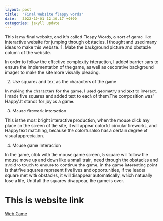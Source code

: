 ```yaml
---
layout: post
title:  "Final Website flappy words"
date:   2022-10-01 22:30:17 +0800
categories: jekyll update
---
```


<p>
This is my final website, and it's called Flappy Words, a sort of game-like interactive website for jumping through obstacles. I thought and used many ideas to make this website.
1. Make the background picture and obstacle column of the website.

In order to follow the effective complexity interaction, I added barrier bars to ensure the implementation of the game, as well as decorative background images to make the site more visually pleasing.

2. Use squares and text as the characters of the game

In making the characters for the game, I used geometry and text to interact. I made five squares and added text to each of them.The composition was' Happy'.It stands for joy as a game.

3. Mouse firework interaction

This is the most bright interactive production, when the mouse click any place on the screen of the site, it will appear colorful circular fireworks, and Happy text matching, because the colorful also has a certain degree of visual appreciation.

4. Mouse game Interaction

In the game, click with the mouse game screen, 5 square will follow the mouse move up and down like a small train, need through the obstacles and avoid to touch to ensure to continue the game, in the game interesting point is that five squares represent five lives and opportunities, if the leader square met with obstacles, it will disappear automatically, which naturally lose a life, Until all the squares disappear, the game is over.
</p>

<h1>This is website link</h1>
<a href="https://silvia312488492.github.io/web_game/index.html">Web Game</a>


[jekyll-docs]: https://jekyllrb.com/docs/home
[jekyll-gh]:   https://github.com/jekyll/jekyll
[jekyll-talk]: https://talk.jekyllrb.com/
